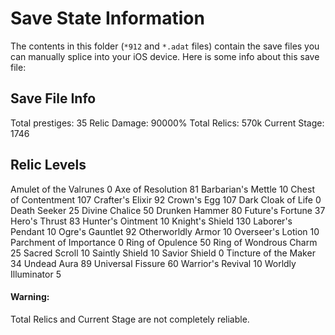 Save State Information
===
The contents in this folder (`*912` and `*.adat` files) contain the save files you can manually splice into your iOS device. Here is some info about this save file:

## Save File Info
Total prestiges: 35
Relic Damage: 90000%
Total Relics: 570k
Current Stage: 1746

## Relic Levels

Amulet of the Valrunes	0
Axe of Resolution	81
Barbarian's Mettle	10
Chest of Contentment	107
Crafter's Elixir	92
Crown's Egg	107
Dark Cloak of Life	0
Death Seeker	25
Divine Chalice	50
Drunken Hammer	80
Future's Fortune	37
Hero's Thrust	83
Hunter's Ointment	10
Knight's Shield	130
Laborer's Pendant	10
Ogre's Gauntlet	92
Otherworldly Armor	10
Overseer's Lotion	10
Parchment of Importance	0
Ring of Opulence	50
Ring of Wondrous Charm	25
Sacred Scroll	10
Saintly Shield	10
Savior Shield	0
Tincture of the Maker	34
Undead Aura	89
Universal Fissure	60
Warrior's Revival	10
Worldly Illuminator	5

#### Warning:
Total Relics and Current Stage are not completely reliable.
